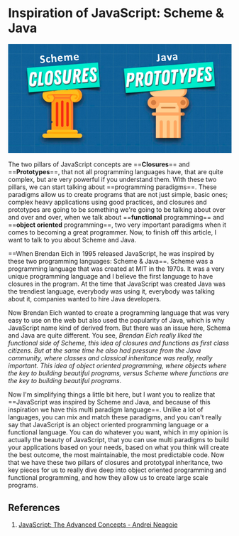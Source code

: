 # Inspiration of JavaScript: Scheme & Java

![scheme_java](../../img/scheme_java.jpg)

The two pillars of JavaScript concepts are ==**Closures**== and ==**Prototypes**==, that not all programming languages have, that are quite complex, but are very powerful if you understand them. With these two pillars, we can start talking about ==programming paradigms==. These paradigms allow us to create programs that are not just simple, basic ones; complex heavy applications using good practices, and closures and prototypes are going to be something we're going to be talking about over and over and over, when we talk about ==**functional** programming== and ==**object oriented** programming==, two very important paradigms when it comes to becoming a great programmer. Now, to finish off this article, I want to talk to you about Scheme and Java.

==When Brendan Eich in 1995 released JavaScript, he was inspired by these two programming languages: Scheme & Java==. Scheme was a programming language that was created at MIT in the 1970s. It was a very unique programming language and I believe the first language to have closures in the program. At the time that JavaScript was created Java was the trendiest language, everybody was using it, everybody was talking about it, companies wanted to hire Java developers. 

Now Brendan Eich wanted to create a programming language that was very easy to use on the web but also used the popularity of Java, which is why JavaScript name kind of derived from. But there was an issue here, Schema and Java are quite different. You see, _Brendan Eich really liked the functional side of Scheme, this idea of closures and functions as first class citizens. But at the same time he also had pressure from the Java community, where classes and classical inheritance was really, really important. This idea of object oriented programming, where objects where the key to building beautiful programs, versus Scheme where functions are the key to building beautiful programs_.

 Now I'm simplifying things a little bit here, but I want you to realize that ==JavaScript was inspired by Scheme and Java, and because of this inspiration we have this multi paradigm language==. Unlike a lot of languages, you can mix and match these paradigms, and you can't really say that JavaScript is an object oriented programming language or a functional language. You can do whatever you want, which in my opinion is actually the beauty of JavaScript, that you can use multi paradigms to build your applications based on your needs, based on what you think will create the best outcome, the most maintainable, the most predictable code. Now that we have these two pillars of closures and prototypal inheritance, two key pieces for us to really dive deep into object oriented programming and functional programming, and how they allow us to create large scale programs.

## References

1. [JavaScript: The Advanced Concepts - Andrei Neagoie](https://www.udemy.com/course/advanced-javascript-concepts/)
